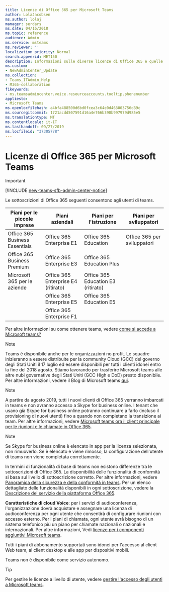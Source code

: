 ```yaml
---
title: Licenze di Office 365 per Microsoft Teams
author: LolaJacobsen
ms.author: lolaj
manager: serdars
ms.date: 04/16/2018
ms.topic: reference
audience: Admin
ms.service: msteams
ms.reviewer: ''
localization_priority: Normal
search.appverid: MET150
description: Informazioni sulle diverse licenze di Office 365 e quelle che consentono agli utenti di Microsoft teams e su come abilitarlo o disabilitarlo.
ms.custom:
- NewAdminCenter_Update
ms.collection:
- Teams_ITAdmin_Help
- M365-collaboration
f1keywords:
- ms.teamsadmincenter.voice.resourceaccounts.tooltip.phonenumber
appliesto:
- Microsoft Teams
ms.openlocfilehash: a4bfa488500d6bd0fcea3c64e0d463003756d89c
ms.sourcegitcommit: 1721acdd507591d16a4e766b390b997979d985e5
ms.translationtype: MT
ms.contentlocale: it-IT
ms.lasthandoff: 09/27/2019
ms.locfileid: "37305778"
---
```

<a name="office-365-licensing-for-microsoft-teams"></a>Licenze di Office 365 per Microsoft Teams
========================================
> [!IMPORTANT]
> [!INCLUDE [new-teams-sfb-admin-center-notice](includes/new-teams-sfb-admin-center-notice.md)]

Le sottoscrizioni di Office 365 seguenti consentono agli utenti di teams.

|Piani per le piccole imprese  |Piani aziendali  |Piani per l'istruzione  |Piani per sviluppatori |
|---------|---------|---------|---------|
|Office 365 Business Essentials     |Office 365 Enterprise E1  |Office 365 Education |Office 365 per sviluppatori     |
|Office 365 Business Premium     |Office 365 Enterprise E3         |Office 365 Education Plus         |      |
|Microsoft 365 per le aziende     |Office 365 Enterprise E4 (ritirato)         |Office 365 Education E3 (ritirato)         |  |
|     |Office 365 Enterprise E5         |Office 365 Education E5  | 
|     |Office 365 Enterprise F1 |    |     | 

Per altre informazioni su come ottenere teams, vedere [come si accede a Microsoft teams?](https://support.office.com/article/How-do-I-get-access-to-Microsoft-Teams-fc7f1634-abd3-4f26-a597-9df16e4ca65b)

> [!NOTE]
> Teams è disponibile anche per le organizzazioni no profit. Le squadre inizieranno a essere distribuite per la community Cloud (GCC) del governo degli Stati Uniti il 17 luglio ed essere disponibili per tutti i clienti idonei entro la fine del 2018 agosto. Stiamo lavorando per trasferire Microsoft teams alle altre nubi governative degli Stati Uniti (GCC High e DoD) presto disponibile. Per altre informazioni, vedere il Blog di Microsoft teams [qui](https://techcommunity.microsoft.com/t5/Microsoft-Teams-Blog/Microsoft-Teams-will-be-available-July-17-for-the-US-Government/ba-p/209976).

> [!NOTE]
> A partire da agosto 2019, tutti i nuovi clienti di Office 365 verranno imbarcati in teams e non avranno accesso a Skype for business online. I tenant che usano già Skype for business online potranno continuare a farlo (incluso il provisioning di nuovi utenti) fino a quando non completano la transizione ai team. Per altre informazioni, vedere [Microsoft teams ora il client principale per le riunioni e le chiamate in Office 365](https://support.microsoft.com/help/4465277/microsoft-teams-now-the-primary-client-for-meetings-and-calling).

> [!NOTE]
> Se Skype for business online è elencato in app per la licenza selezionata, non rimuoverlo. Se è elencato e viene rimosso, la configurazione dell'utente di teams non viene completata correttamente. 
        
In termini di funzionalità di base di teams non esistono differenze tra le sottoscrizioni di Office 365. La disponibilità delle funzionalità di conformità si basa sul livello di sottoscrizione corretto. Per altre informazioni, vedere [Panoramica della sicurezza e della conformità in teams](security-compliance-overview.md). Per un elenco dettagliato delle funzionalità disponibili in ogni sottoscrizione, vedere la [Descrizione del servizio della piattaforma Office 365](https://technet.microsoft.com/library/office-365-platform-service-description.aspx).

**Caratteristiche di cloud Voice**: per i servizi di audioconferenza, l'organizzazione dovrà acquistare e assegnare una licenza di audioconferenza per ogni utente che consentirà di configurare riunioni con accesso esterno. Per i piani di chiamata, ogni utente avrà bisogno di un sistema telefonico più un piano per chiamate nazionali o nazionali e internazionali. Per altre informazioni, Vedi [licenze per i componenti aggiuntivi Microsoft teams](teams-add-on-licensing/microsoft-teams-add-on-licensing.md).

Tutti i piani di abbonamento supportati sono idonei per l'accesso al client Web team, ai client desktop e alle app per dispositivi mobili.

Teams non è disponibile come servizio autonomo.

> [!TIP]
> Per gestire le licenze a livello di utente, vedere [gestire l'accesso degli utenti a Microsoft teams](user-access.md).

